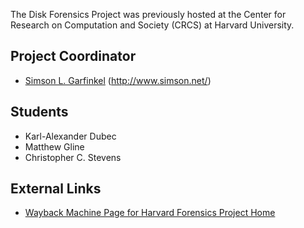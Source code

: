 The Disk Forensics Project was previously hosted at the Center for
Research on Computation and Society (CRCS) at Harvard University.

## Project Coordinator

- [Simson L. Garfinkel](Simson_Garfinkel "wikilink")
  (http://www.simson.net/)

## Students

- Karl-Alexander Dubec
- Matthew Gline
- Christopher C. Stevens

## External Links

- [Wayback Machine Page for Harvard Forensics Project
  Home](https://web.archive.org/web/20111111061152/http://www.eecs.harvard.edu/forensics/)